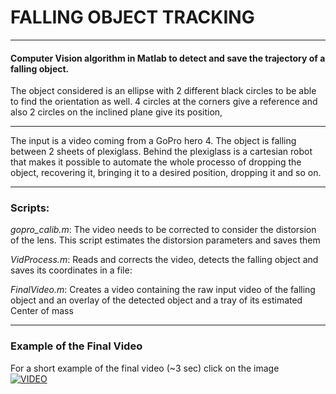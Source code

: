 # FALLING OBJECT TRACKING 

---
#### Computer Vision algorithm in Matlab to detect and save the trajectory of a falling object.
The object considered is an ellipse with 2 different black circles to be able to find the orientation as well.
4 circles at the corners give a reference and also 2 circles on the inclined plane give its position,

---

The input is a video coming from a GoPro hero 4.
The object is falling between 2 sheets of plexiglass.
Behind the plexiglass is a cartesian robot that makes it possible to automate the whole processo of dropping the object, recovering it, bringing it to a desired position, dropping it and so on.

---
### Scripts:

*gopro_calib.m*: The video needs to be corrected to consider the distorsion of the lens. This script estimates the distorsion parameters and saves them

*VidProcess.m*: Reads and corrects the video, detects the falling object and saves its coordinates in a file:

*FinalVideo.m*: Creates a video containing the raw input video of the falling object and an overlay of the detected object and a tray of its estimated Center of mass

---
### Example of the Final Video
For a short example of the final video (~3 sec) click on the image  
[![VIDEO](https://img.youtube.com/vi/L29NLL4a18c/-2.jpg)](https://www.youtube.com/watch?v=L29NLL4a18c&feature=youtu.be)

